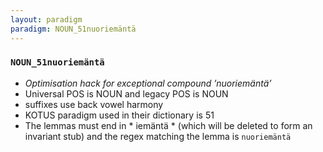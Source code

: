 ```yaml
---
layout: paradigm
paradigm: NOUN_51nuoriemäntä
---
```

### ` NOUN_51nuoriemäntä `

* _Optimisation hack for exceptional compound ’nuoriemäntä’_
* Universal POS is NOUN and legacy POS is NOUN
* suffixes use back vowel harmony
* KOTUS paradigm used in their dictionary is 51
* The lemmas must end in * iemäntä * (which will be deleted to form an invariant stub) and the regex matching the lemma is ` nuoriemäntä `
